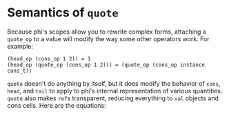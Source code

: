 # Semantics of `quote`
Because phi's scopes allow you to rewrite complex forms, attaching a `quote_op`
to a value will modify the way some other operators work. For example:

```
(head_op (cons_op 1 2)) = 1
(head_op (quote_op (cons_op 1 2))) = (quote_op (cons_op instance cons_t))
```

`quote` doesn't do anything by itself, but it does modify the behavior of
`cons`, `head`, and `tail` to apply to phi's internal representation of various
quantities. `quote` also makes `ref`s transparent, reducing everything to `val`
objects and cons cells. Here are the equations:

```

```
